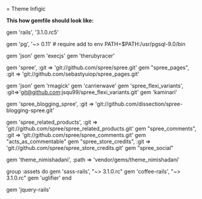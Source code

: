 = Theme Infigic


**This how gemfile should look like:**

gem 'rails', '3.1.0.rc5'

gem 'pg',                             '~> 0.11' # require add to env PATH=$PATH:/usr/pgsql-9.0/bin

gem 'json'
gem 'execjs' 
gem 'therubyracer'

gem 'spree', :git => 'git://github.com/spree/spree.git'
gem "spree_pages", :git => 'git://github.com/sebastyuiop/spree_pages.git'

gem 'json'
gem 'rmagick'
gem 'carrierwave'
gem 'spree_flexi_variants', :git=>'git@github.com:jsqu99/spree_flexi_variants.git'
gem 'kaminari'

gem 'spree_blogging_spree', :git => 'git://github.com/dissection/spree-blogging-spree.git'

gem 'spree_related_products', :git => 'git://github.com/spree/spree_related_products.git'
gem "spree_comments", :git => 'git://github.com/spree/spree_comments.git'
gem "acts_as_commentable"
gem "spree_store_credits", :git => 'git://github.com/spree/spree_store_credits.git'
gem "spree_social"

gem 'theme_nimishadani', :path => 'vendor/gems/theme_nimishadani'


group :assets do
  gem 'sass-rails', "~> 3.1.0.rc"
  gem 'coffee-rails', "~> 3.1.0.rc"
  gem 'uglifier'
end

gem 'jquery-rails'
